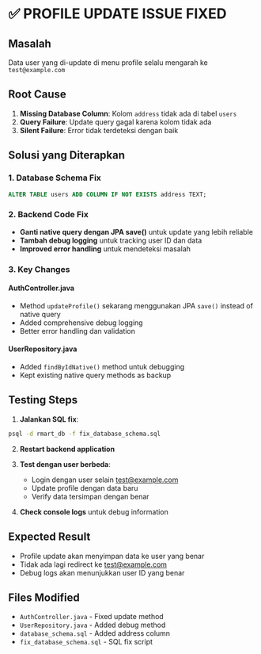 # ✅ PROFILE UPDATE ISSUE FIXED

## Masalah
Data user yang di-update di menu profile selalu mengarah ke `test@example.com`

## Root Cause
1. **Missing Database Column**: Kolom `address` tidak ada di tabel `users`
2. **Query Failure**: Update query gagal karena kolom tidak ada
3. **Silent Failure**: Error tidak terdeteksi dengan baik

## Solusi yang Diterapkan

### 1. Database Schema Fix
```sql
ALTER TABLE users ADD COLUMN IF NOT EXISTS address TEXT;
```

### 2. Backend Code Fix
- **Ganti native query dengan JPA save()** untuk update yang lebih reliable
- **Tambah debug logging** untuk tracking user ID dan data
- **Improved error handling** untuk mendeteksi masalah

### 3. Key Changes

#### AuthController.java
- Method `updateProfile()` sekarang menggunakan JPA `save()` instead of native query
- Added comprehensive debug logging
- Better error handling dan validation

#### UserRepository.java  
- Added `findByIdNative()` method untuk debugging
- Kept existing native query methods as backup

## Testing Steps

1. **Jalankan SQL fix**:
```bash
psql -d rmart_db -f fix_database_schema.sql
```

2. **Restart backend application**

3. **Test dengan user berbeda**:
   - Login dengan user selain test@example.com
   - Update profile dengan data baru
   - Verify data tersimpan dengan benar

4. **Check console logs** untuk debug information

## Expected Result
- Profile update akan menyimpan data ke user yang benar
- Tidak ada lagi redirect ke test@example.com
- Debug logs akan menunjukkan user ID yang benar

## Files Modified
- `AuthController.java` - Fixed update method
- `UserRepository.java` - Added debug method
- `database_schema.sql` - Added address column
- `fix_database_schema.sql` - SQL fix script